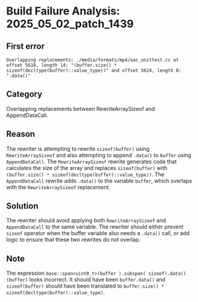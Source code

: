 # Build Failure Analysis: 2025_05_02_patch_1439

## First error

```
Overlapping replacements: ./media/formats/mp4/aac_unittest.cc at offset 5618, length 14: "(buffer.size() * sizeof(decltype(buffer)::value_type))" and offset 5624, length 0: ".data()"
```

## Category
Overlapping replacements between RewriteArraySizeof and AppendDataCall.

## Reason
The rewriter is attempting to rewrite `sizeof(buffer)` using `RewriteArraySizeof` and also attempting to append `.data()` to `buffer` using `AppendDataCall`.  The `RewriteArraySizeof` rewrite generates code that calculates the size of the array and replaces `sizeof(buffer)` with `(buffer.size() * sizeof(decltype(buffer)::value_type))`. The `AppendDataCall` rewrite adds `.data()` to the variable `buffer`, which overlaps with the `RewriteArraySizeof` replacement.

## Solution
The rewriter should avoid applying both `RewriteArraySizeof` and `AppendDataCall` to the same variable. The rewriter should either prevent `sizeof` operator when the buffer variable also needs a `.data()` call, or add logic to ensure that these two rewrites do not overlap.

## Note
The expression `base::span<uint8_t>(buffer ).subspan( sizeof).data()(buffer)` looks incorrect. It should have been `buffer.data()` and `sizeof(buffer)` should have been translated to `buffer.size() * sizeof(decltype(buffer)::value_type)`.